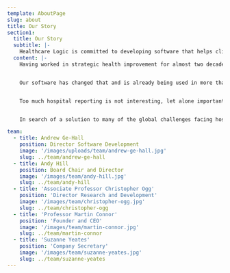 ```yaml
---
template: AboutPage
slug: about
title: Our Story
section1:
  title: Our Story
  subtitle: |-
    Healthcare Logic is committed to developing software that helps clinical and managerial leaders improve the performance of their hospitals.
  content: |-
    Having worked in strategic health improvement for almost two decades across five countries and three continents, founder and CEO Martin Connor is driven by the remarkable fact there is no international standard definition of the appropriate data required to operationally manage a hospital.


    Our software has changed that and is already being used in more than 60 hospitals where it is optimising performance in areas such as Outpatients, Surgery and Theatres, Endoscopy, Emergency Departments and Inpatient Bed Management.


    Too much hospital reporting is not interesting, let alone important. The question we constantly ask ourselves is - can we get an action out of the data we are producing? If the answer is no, we throw it out. If it is yes, we keep it and get ready to take action.


    In search of a solution to many of the global challenges facing hospitals, we have created a common language that is helping solve the dilemma of capacity, demand and process and showing there is a simpler, cheaper and better way.

team:
  - title: Andrew Ge-Hall
    position: Director Software Development
    image: '/images/uploads/team/andrew-ge-hall.jpg'
    slug: ../team/andrew-ge-hall
  - title: Andy Hill
    position: Board Chair and Director
    image: '/images/team/andy-hill.jpg'
    slug: ../team/andy-hill
  - title: 'Associate Professor Christopher Ogg'
    position: 'Director Research and Development'
    image: '/images/team/christopher-ogg.jpg'
    slug: ../team/christopher-ogg
  - title: 'Professor Martin Connor'
    position: 'Founder and CEO'
    image: '/images/team/martin-connor.jpg'
    slug: ../team/martin-connor
  - title: 'Suzanne Yeates'
    position: 'Company Secretary'
    image: '/images/team/suzanne-yeates.jpg'
    slug: ../team/suzanne-yeates
---
```

